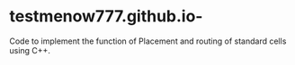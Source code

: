 # testmenow777.github.io-


Code to implement the function of Placement and routing of standard cells using C++.
